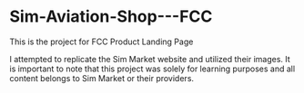 # Sim-Aviation-Shop---FCC

This is the project for FCC Product Landing Page

I attempted to replicate the Sim Market website and utilized their images. It is important to note that this project was solely for learning purposes and all content belongs to Sim Market or their providers.
